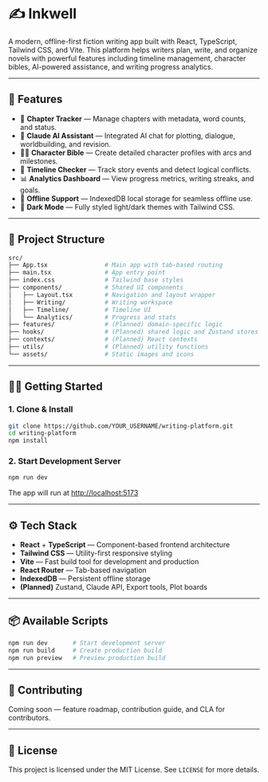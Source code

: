 # ✍️ Inkwell

A modern, offline-first fiction writing app built with React, TypeScript, Tailwind CSS, and Vite. This platform helps writers plan, write, and organize novels with powerful features including timeline management, character bibles, AI-powered assistance, and writing progress analytics.

---

## 🚀 Features

* 📝 **Chapter Tracker** — Manage chapters with metadata, word counts, and status.
* 🧠 **Claude AI Assistant** — Integrated AI chat for plotting, dialogue, worldbuilding, and revision.
* 🧍‍♀️ **Character Bible** — Create detailed character profiles with arcs and milestones.
* 📅 **Timeline Checker** — Track story events and detect logical conflicts.
* 📊 **Analytics Dashboard** — View progress metrics, writing streaks, and goals.
* 💾 **Offline Support** — IndexedDB local storage for seamless offline use.
* 🎨 **Dark Mode** — Fully styled light/dark themes with Tailwind CSS.

---

## 📁 Project Structure

```bash
src/
├── App.tsx                # Main app with tab-based routing
├── main.tsx               # App entry point
├── index.css              # Tailwind base styles
├── components/            # Shared UI components
│   ├── Layout.tsx         # Navigation and layout wrapper
│   ├── Writing/           # Writing workspace
│   ├── Timeline/          # Timeline UI
│   └── Analytics/         # Progress and stats
├── features/              # (Planned) domain-specific logic
├── hooks/                 # (Planned) shared logic and Zustand stores
├── contexts/              # (Planned) React contexts
├── utils/                 # (Planned) utility functions
└── assets/                # Static images and icons
```

---

## 🧑‍💻 Getting Started

### 1. Clone & Install

```bash
git clone https://github.com/YOUR_USERNAME/writing-platform.git
cd writing-platform
npm install
```

### 2. Start Development Server

```bash
npm run dev
```

The app will run at [http://localhost:5173](http://localhost:5173)

---

## ⚙️ Tech Stack

* **React** + **TypeScript** — Component-based frontend architecture
* **Tailwind CSS** — Utility-first responsive styling
* **Vite** — Fast build tool for development and production
* **React Router** — Tab-based navigation
* **IndexedDB** — Persistent offline storage
* **(Planned)** Zustand, Claude API, Export tools, Plot boards

---

## 📦 Available Scripts

```bash
npm run dev       # Start development server
npm run build     # Create production build
npm run preview   # Preview production build
```

---

## 🧩 Contributing

Coming soon — feature roadmap, contribution guide, and CLA for contributors.

---

## 📘 License

This project is licensed under the MIT License. See `LICENSE` for more details.
